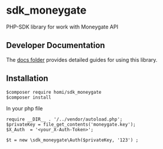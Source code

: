 # sdk_moneygate

PHP-SDK library for work with Moneygate API


## Developer Documentation ##

The [docs folder](docs/) provides detailed guides for using this library.

## Installation ##
```console
$composer require homi/sdk_moneygate
$composer install
```

In your php file

```
require __DIR__ . '/../vendor/autoload.php';
$privateKey = file_get_contents('moneygate.key');
$X_Auth  = '<your_X-Auth-Token>';

$t = new \sdk_moneygate\Auth($privateKey, '123') ;
```